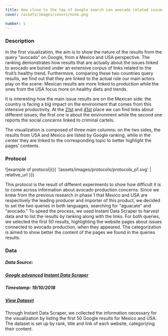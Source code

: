 ```yaml
---
title: How close to the top of Google search can avocado related issues be found?       
cover: /assets/images/covers/none.png

number: 1
---
```

### Description
In the first visualization, the aim is to show the nature of the results from the query “avocado” on Google, from a Mexico and USA perspective. The ranking demonstrates how results that are actually about the issues linked to avocado are buried under an extensive corpus of links related to the fruit’s healthy trend.
Furthermore, comparing these two countries query results, we find out that they are linked to the actual role our main actors play on the scene: Mexican results are more linked to production while the ones from the USA focus more on healthy diets and trends.

It is interesting how the main issue results are on the Mexican side: the country is facing a big impact on the environment that comes from this intensive productivity. At the [21st](https://www.reporteindigo.com/reporte/produccion-aguacate-deforestacion-bosques-pino-plantios-ilegales/) and [41st](https://aristeguinoticias.com/1501/mexico/extorsion-del-crimen-en-michoacan-provoco-aumento-de-precios-de-limon-y-aguacate/) place we can find links about different issues; the first one is about the environment while the second one reports the social concerns linked to criminal cartels.

The visualization is composed of three main columns: on the two sides, the results from USA and Mexico are listed by Google ranking, while in the center they are linked to the corresponding topic to better highlight the pages’ contents.



### Protocol

![example of protocol]({{ '/assets/images/protocols/protocols_p1.svg' | relative_url }})

This protocol is the result of different experiments to show how difficult it is to come across information about avocado production concerns.
Since we knew from the previous research in phase 1 that Mexico and USA are respectively the leading producer and importer of this product, we decided to set the two queries in both languages, searching for “aguacate” and “avocado.” To speed the process, we used Instant Data Scraper to harvest data and to list the results by ranking along with the links.
 For both queries, we selected the first 50 results, highlighting the website pages about issues connected to avocado production, when they appeared. The categorization is aimed to show better the content of the pages we found in the queries results.

### Data
##### Data Source:
##### [Google advanced](https://www.google.com/advanced_search) [Instant Data Scraper](https://chrome.google.com/webstore/detail/instant-data-scraper/ofaokhiedipichpaobibbnahnkdoiiah?hl=zh-CN)
##### Timestamp: 19/10/2018
##### [View Dataset](https://drive.google.com/open?id=1X2YtaCBHEBFuZuZsERI-A6s_DEvcpqVz)
Through Instant Data Scraper, we collected the information necessary for the visualization by listing the first 50 Google results for Mexico and USA. The dataset is set up by rank, title and link of each website, categorizing their content.
